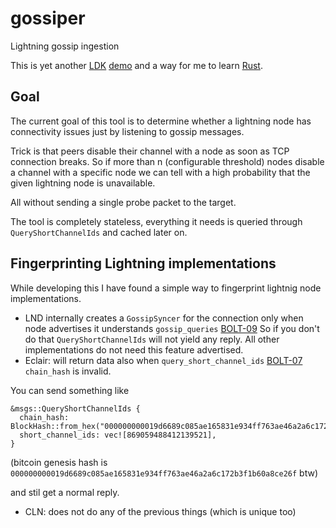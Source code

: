 # gossiper
Lightning gossip ingestion

This is yet another [LDK](https://lightningdevkit.org/) [demo](https://github.com/lightningdevkit/ldk-sample) and a way for me to learn [Rust](https://www.rust-lang.org/).

## Goal

The current goal of this tool is to determine whether a lightning node has connectivity issues just by listening to gossip messages. 

Trick is that peers disable their channel with a node as soon as TCP connection breaks. So if more than n (configurable threshold) nodes disable a channel with a specific node we can tell with a high probability that the given lightning node is unavailable. 

All without sending a single probe packet to the target.

The tool is completely stateless, everything it needs is queried through `QueryShortChannelIds` and cached later on.

## Fingerprinting Lightning implementations

While developing this I have found a simple way to fingerprint lightnig node implementations.

* LND internally creates a `GossipSyncer` for the connection only when node advertises it understands `gossip_queries` [BOLT-09](https://github.com/lightning/bolts/blob/master/09-features.md)
  So if you don't do that `QueryShortChannelIds` will not yield any reply. All other implementations do not need this feature advertised.
* Eclair: will return data also when `query_short_channel_ids` [BOLT-07](https://github.com/lightning/bolts/blob/master/07-routing-gossip.md) `chain_hash` is invalid.

You can send something like
```
&msgs::QueryShortChannelIds {
  chain_hash: BlockHash::from_hex("000000000019d6689c085ae165831e934ff763ae46a2a6c172b3f1b60a8ce27f"),
  short_channel_ids: vec![869059488412139521],
}
``` 
(bitcoin genesis hash is `000000000019d6689c085ae165831e934ff763ae46a2a6c172b3f1b60a8ce26f` btw)

and stil get a normal reply.

* CLN: does not do any of the previous things (which is unique too)
